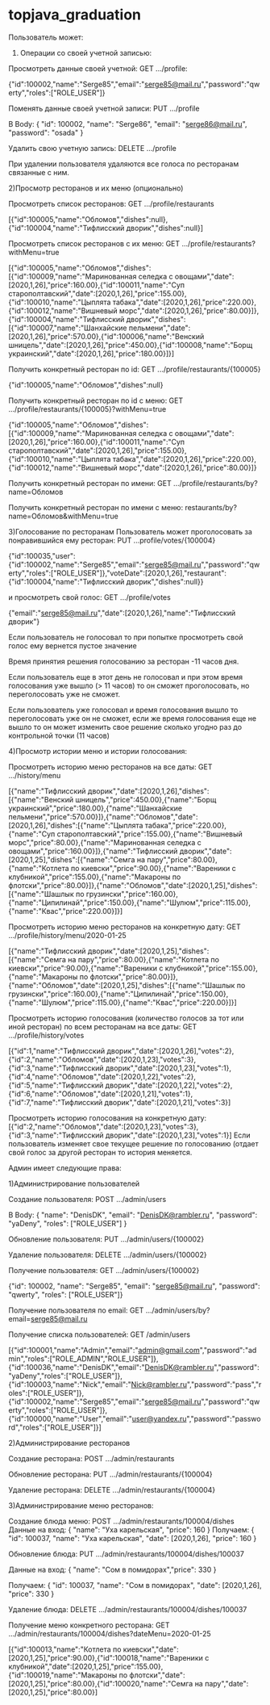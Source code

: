 # topjava_graduation
Пользователь может:
1) Операции со своей учетной записью:

Просмотреть данные своей учетной:
GET .../profile:


{"id":100002,"name":"Serge85","email":"serge85@mail.ru","password":"qwerty","roles":["ROLE_USER"]}


Поменять данные своей учетной записи:
PUT  .../profile

В Body:
{
    "id": 100002,
    "name": "Serge86",
    "email": "serge86@mail.ru",
    "password": "osada"
}

Удалить свою учетную запись:
DELETE .../profile

При удалении пользователя удаляются все голоса по ресторанам связанные с ним.

2)Просмотр ресторанов и их меню (опционально)

Просмотреть список ресторанов:
GET  .../profile/restaurants

[{"id":100005,"name":"Обломов","dishes":null},{"id":100004,"name":"Тифлисский дворик","dishes":null}]

Просмотреть список ресторанов с их меню:
GET  .../profile/restaurants?withMenu=true

[{"id":100005,"name":"Обломов","dishes":[{"id":100009,"name":"Маринованная селедка с овощами","date":[2020,1,26],"price":160.00},{"id":100011,"name":"Суп старополтавский","date":[2020,1,26],"price":155.00},{"id":100010,"name":"Цыплята табака","date":[2020,1,26],"price":220.00},{"id":100012,"name":"Вишневый морс","date":[2020,1,26],"price":80.00}]},{"id":100004,"name":"Тифлисский дворик","dishes":[{"id":100007,"name":"Шанхайские пельмени","date":[2020,1,26],"price":570.00},{"id":100006,"name":"Венский шницель","date":[2020,1,26],"price":450.00},{"id":100008,"name":"Борщ украинский","date":[2020,1,26],"price":180.00}]}]

Получить конкретный ресторан по id:
GET  .../profile/restaurants/{100005}

{"id":100005,"name":"Обломов","dishes":null}

Получить конкретный ресторан по id с меню:
GET  .../profile/restaurants/{100005}?withMenu=true

{"id":100005,"name":"Обломов","dishes":[{"id":100009,"name":"Маринованная селедка с овощами","date":[2020,1,26],"price":160.00},{"id":100011,"name":"Суп старополтавский","date":[2020,1,26],"price":155.00},{"id":100010,"name":"Цыплята табака","date":[2020,1,26],"price":220.00},{"id":100012,"name":"Вишневый морс","date":[2020,1,26],"price":80.00}]}

Получить конкретный ресторан по имени:
GET .../profile/restaurants/by?name=Обломов

Получить конкретный ресторан по имени c меню:
restaurants/by?name=Обломов&withMenu=true

3)Голосование по ресторанам
Пользователь может проголосовать за понравившийся ему ресторан:
PUT ...profile/votes/{100004}

{"id":100035,"user":{"id":100002,"name":"Serge85","email":"serge85@mail.ru","password":"qwerty","roles":["ROLE_USER"]},"voteDate":[2020,1,26],"restaurant":{"id":100004,"name":"Тифлисский дворик","dishes":null}}

и просмотреть свой голос:
GET .../profile/votes

{"email":"serge85@mail.ru","date":[2020,1,26],"name":"Тифлисский дворик"}

Если пользователь не голосовал то при попытке просмотреть свой голос ему вернется пустое значение

Время принятия решения голосованию за ресторан -11 часов дня.

Если пользователь еще в этот день не голосовал и при этом время голосования уже вышло (> 11 часов) то он сможет проголосовать, но переголосовать уже не сможет.

Если пользователь уже голосовал и время голосования вышло то переголосовать уже он не сможет, если же время голосования еще не вышло то он может изменить свое решение сколько угодно раз до контрольной точки (11 часов)

4)Просмотр истории меню и истории голосования:

Просмотреть историю меню ресторанов на все даты:
GET .../history/menu

[{"name":"Тифлисский дворик","date":[2020,1,26],"dishes":[{"name":"Венский шницель","price":450.00},{"name":"Борщ украинский","price":180.00},{"name":"Шанхайские пельмени","price":570.00}]},{"name":"Обломов","date":[2020,1,26],"dishes":[{"name":"Цыплята табака","price":220.00},{"name":"Суп старополтавский","price":155.00},{"name":"Вишневый морс","price":80.00},{"name":"Маринованная селедка с овощами","price":160.00}]},{"name":"Тифлисский дворик","date":[2020,1,25],"dishes":[{"name":"Семга на пару","price":80.00},{"name":"Котлета по киевски","price":90.00},{"name":"Вареники с клубникой","price":155.00},{"name":"Макароны по флотски","price":80.00}]},{"name":"Обломов","date":[2020,1,25],"dishes":[{"name":"Шашлык по грузински","price":160.00},{"name":"Ципилинай","price":150.00},{"name":"Шулюм","price":115.00},{"name":"Квас","price":220.00}]}]

Просмотреть историю меню ресторанов на конкретную дату:
GET .../profile/history/menu/2020-01-25

[{"name":"Тифлисский дворик","date":[2020,1,25],"dishes":[{"name":"Семга на пару","price":80.00},{"name":"Котлета по киевски","price":90.00},{"name":"Вареники с клубникой","price":155.00},{"name":"Макароны по флотски","price":80.00}]},{"name":"Обломов","date":[2020,1,25],"dishes":[{"name":"Шашлык по грузински","price":160.00},{"name":"Ципилинай","price":150.00},{"name":"Шулюм","price":115.00},{"name":"Квас","price":220.00}]}]

Просмотреть историю голосования (количество голосов за тот или иной ресторан) по всем ресторанам на все даты:
GET .../profile/history/votes

[{"id":1,"name":"Тифлисский дворик","date":[2020,1,26],"votes":2},{"id":2,"name":"Обломов","date":[2020,1,23],"votes":3},{"id":3,"name":"Тифлисский дворик","date":[2020,1,23],"votes":1},{"id":4,"name":"Обломов","date":[2020,1,22],"votes":2},{"id":5,"name":"Тифлисский дворик","date":[2020,1,22],"votes":2},{"id":6,"name":"Обломов","date":[2020,1,21],"votes":1},{"id":7,"name":"Тифлисский дворик","date":[2020,1,21],"votes":3}]

Просмотреть историю голосования на конкретную дату:
[{"id":2,"name":"Обломов","date":[2020,1,23],"votes":3},{"id":3,"name":"Тифлисский дворик","date":[2020,1,23],"votes":1}]
Если пользователь изменяет свое текущее решение по голосованию (отдает свой голос за другой ресторан то история меняется.

Админ имеет следующие права:

1)Администрирование пользователей

Создание пользователя:
POST .../admin/users

В Body:
{ "name": "DenisDK", "email": "DenisDK@rambler.ru",  "password": "yaDeny", "roles": ["ROLE_USER"] }

Обновление пользователя:
PUT .../admin/users/{100002}

Удаление пользователя:
DELETE .../admin/users/{100002}

Получение пользователя:
GET .../admin/users/{100002}

{"id": 100002, "name": "Serge85", "email": "serge85@mail.ru", "password": "qwerty", "roles": ["ROLE_USER"]}

Получение пользователя по email:
GET  .../admin/users/by?email=serge85@mail.ru

Получение списка пользователей:
GET /admin/users

[{"id":100001,"name":"Admin","email":"admin@gmail.com","password":"admin","roles":["ROLE_ADMIN","ROLE_USER"]},{"id":100036,"name":"DenisDK","email":"DenisDK@rambler.ru","password":"yaDeny","roles":["ROLE_USER"]},{"id":100003,"name":"Nick","email":"Nick@rambler.ru","password":"pass","roles":["ROLE_USER"]},{"id":100002,"name":"Serge85","email":"serge85@mail.ru","password":"qwerty","roles":["ROLE_USER"]},{"id":100000,"name":"User","email":"user@yandex.ru","password":"password","roles":["ROLE_USER"]}]

2)Администрирование ресторанов

Создание ресторана:
POST .../admin/restaurants

Обновление ресторана:
PUT  .../admin/restaurants/{100004}

Удаление ресторана:
DELETE .../admin/restaurants/{100004}

3)Администрирование меню ресторанов:

Создание блюда меню:
POST  .../admin/restaurants/100004/dishes
Данные на вход:
{
"name": "Уха карельская",
"price": 160
}
Получаем:
{ "id": 100037, "name": "Уха карельская", "date": [2020,1,26], "price": 160 }


Обновление блюда:
PUT  .../admin/restaurants/100004/dishes/100037

Данные на вход:
{ "name": "Сом в помидорах","price": 330 }

Получаем:
{ "id": 100037, "name": "Сом в помидорах", "date": [2020,1,26], "price": 330 }


Удаление блюда:
DELETE .../admin/restaurants/100004/dishes/100037

Получение меню конкретного ресторана:
GET  .../admin/restaurants/100004/dishes?dateMenu=2020-01-25

[{"id":100013,"name":"Котлета по киевски","date":[2020,1,25],"price":90.00},{"id":100018,"name":"Вареники с клубникой","date":[2020,1,25],"price":155.00},{"id":100019,"name":"Макароны по флотски","date":[2020,1,25],"price":80.00},{"id":100020,"name":"Семга на пару","date":[2020,1,25],"price":80.00}]
